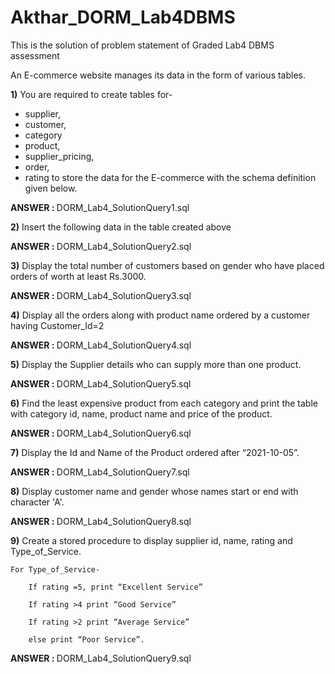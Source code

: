 # Akthar_DORM_Lab4DBMS
This is the solution of problem statement of Graded Lab4 DBMS assessment

An E-commerce website manages its data in the form of various tables.

<b>1)</b>	You are required to create tables for-
  - supplier,
  - customer,
  - category
  - product,
  - supplier_pricing,
  - order,
  - rating
to store the data for the E-commerce with the schema definition given below.

<b> ANSWER : </b> DORM_Lab4_SolutionQuery1.sql


<b>2)</b>	Insert the following data in the table created above

<b> ANSWER : </b> DORM_Lab4_SolutionQuery2.sql


<b>3)</b> Display the total number of customers based on gender who have placed orders of worth at least Rs.3000.

<b> ANSWER : </b> DORM_Lab4_SolutionQuery3.sql


<b>4)</b> Display all the orders along with product name ordered by a customer having Customer_Id=2

<b> ANSWER : </B> DORM_Lab4_SolutionQuery4.sql


<b>5)</b> Display the Supplier details who can supply more than one product.

<b> ANSWER : </b> DORM_Lab4_SolutionQuery5.sql


<b>6)</b> Find the least expensive product from each category and print the table with
  category id, name, product name and price of the product.

<b> ANSWER : </b> DORM_Lab4_SolutionQuery6.sql


<b>7)</b> Display the Id and Name of the Product ordered after “2021-10-05”.

<b> ANSWER : </b> DORM_Lab4_SolutionQuery7.sql


<b>8)</b> Display customer name and gender whose names start or end with character 'A'.

<b> ANSWER : </b> DORM_Lab4_SolutionQuery8.sql

<b>9)</b> Create a stored procedure to display supplier id, name, rating and Type_of_Service.
    
    For Type_of_Service-
    
        If rating =5, print “Excellent Service”
        
        If rating >4 print “Good Service”
        
        If rating >2 print “Average Service”
        
        else print “Poor Service”.

  <b> ANSWER : </b> DORM_Lab4_SolutionQuery9.sql



